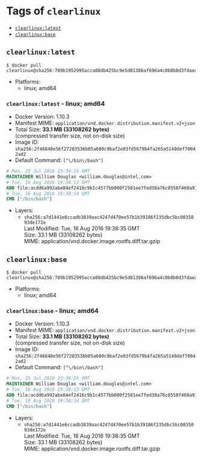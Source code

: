 <!-- THIS FILE IS GENERATED VIA './update-remote.sh' -->

# Tags of `clearlinux`

-	[`clearlinux:latest`](#clearlinuxlatest)
-	[`clearlinux:base`](#clearlinuxbase)

## `clearlinux:latest`

```console
$ docker pull clearlinux@sha256:789b1952995acca08db425bc9e5d81386af696a4c0b8b0d3fdaeaf251172a192
```

-	Platforms:
	-	linux; amd64

### `clearlinux:latest` - linux; amd64

-	Docker Version: 1.10.3
-	Manifest MIME: `application/vnd.docker.distribution.manifest.v2+json`
-	Total Size: **33.1 MB (33108262 bytes)**  
	(compressed transfer size, not on-disk size)
-	Image ID: `sha256:2f46840e56f27203536b05a680c9baf2e03fd5679b4fa265a5149def70042ad2`
-	Default Command: `["\/bin\/bash"]`

```dockerfile
# Mon, 25 Jul 2016 23:39:25 GMT
MAINTAINER William Douglas <william.douglas@intel.com>
# Tue, 16 Aug 2016 19:38:13 GMT
ADD file:acdd6a992abe84ef2416c9b1c4577bb000f2581ee7fed38a76c8558f460a910f in /
# Tue, 16 Aug 2016 19:38:14 GMT
CMD ["/bin/bash"]
```

-	Layers:
	-	`sha256:a7d1441e6ccadb3839aac4247d470ee57b1b39186f235dbc5bc0035093de172e`  
		Last Modified: Tue, 16 Aug 2016 19:38:35 GMT  
		Size: 33.1 MB (33108262 bytes)  
		MIME: application/vnd.docker.image.rootfs.diff.tar.gzip

## `clearlinux:base`

```console
$ docker pull clearlinux@sha256:789b1952995acca08db425bc9e5d81386af696a4c0b8b0d3fdaeaf251172a192
```

-	Platforms:
	-	linux; amd64

### `clearlinux:base` - linux; amd64

-	Docker Version: 1.10.3
-	Manifest MIME: `application/vnd.docker.distribution.manifest.v2+json`
-	Total Size: **33.1 MB (33108262 bytes)**  
	(compressed transfer size, not on-disk size)
-	Image ID: `sha256:2f46840e56f27203536b05a680c9baf2e03fd5679b4fa265a5149def70042ad2`
-	Default Command: `["\/bin\/bash"]`

```dockerfile
# Mon, 25 Jul 2016 23:39:25 GMT
MAINTAINER William Douglas <william.douglas@intel.com>
# Tue, 16 Aug 2016 19:38:13 GMT
ADD file:acdd6a992abe84ef2416c9b1c4577bb000f2581ee7fed38a76c8558f460a910f in /
# Tue, 16 Aug 2016 19:38:14 GMT
CMD ["/bin/bash"]
```

-	Layers:
	-	`sha256:a7d1441e6ccadb3839aac4247d470ee57b1b39186f235dbc5bc0035093de172e`  
		Last Modified: Tue, 16 Aug 2016 19:38:35 GMT  
		Size: 33.1 MB (33108262 bytes)  
		MIME: application/vnd.docker.image.rootfs.diff.tar.gzip
